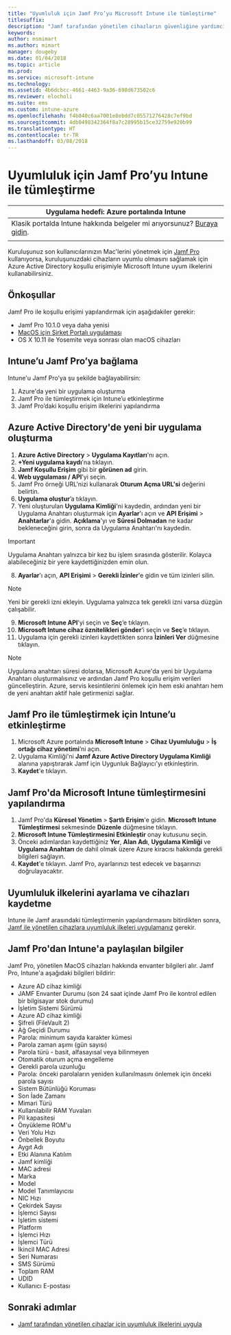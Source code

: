 ```yaml
---
title: "Uyumluluk için Jamf Pro’yu Microsoft Intune ile tümleştirme"
titlesuffix: 
description: "Jamf tarafından yönetilen cihazların güvenliğine yardımcı olmak için Microsoft Intune uyumluluk ilkelerini Azure Active Directory koşullu erişimiyle birlikte kullanın."
keywords: 
author: msmimart
ms.author: mimart
manager: dougeby
ms.date: 01/04/2018
ms.topic: article
ms.prod: 
ms.service: microsoft-intune
ms.technology: 
ms.assetid: 4b6dcbcc-4661-4463-9a36-698d673502c6
ms.reviewer: elocholi
ms.suite: ems
ms.custom: intune-azure
ms.openlocfilehash: f4b040c6aa7001e8ebdd7c05571276428c7ef9bd
ms.sourcegitcommit: 4db0498342364f8a7c28995b15ce32759e920b99
ms.translationtype: HT
ms.contentlocale: tr-TR
ms.lasthandoff: 03/08/2018
---
```

# <a name="integrate-jamf-pro-with-intune-for-compliance"></a>Uyumluluk için Jamf Pro’yu Intune ile tümleştirme

|Uygulama hedefi: Azure portalında Intune |
|--|
|Klasik portalda Intune hakkında belgeler mi arıyorsunuz? [Buraya gidin](/intune/introduction-intune?toc=/intune-classic/toc.json).|
| |

Kuruluşunuz son kullanıcılarınızın Mac'lerini yönetmek için [Jamf Pro](https://www.jamf.com) kullanıyorsa, kuruluşunuzdaki cihazların uyumlu olmasını sağlamak için Azure Active Directory koşullu erişimiyle Microsoft Intune uyum ilkelerini kullanabilirsiniz.

## <a name="prerequisites"></a>Önkoşullar

Jamf Pro ile koşullu erişimi yapılandırmak için aşağıdakiler gerekir:

- Jamf Pro 10.1.0 veya daha yenisi
- [MacOS için Şirket Portalı uygulaması](https://aka.ms/macoscompanyportal)
- OS X 10.11 ile Yosemite veya sonrası olan macOS cihazları

## <a name="connecting-intune-to-jamf-pro"></a>Intune’u Jamf Pro’ya bağlama

Intune'u Jamf Pro’ya şu şekilde bağlayabilirsin:

1. Azure'da yeni bir uygulama oluşturma
2. Jamf Pro ile tümleştirmek için Intune’u etkinleştirme
3. Jamf Pro’daki koşullu erişim ilkelerini yapılandırma

## <a name="create-a-new-application-in-azure-active-directory"></a>Azure Active Directory'de yeni bir uygulama oluşturma

1. **Azure Active Directory** > **Uygulama Kayıtları**'nı açın.
2. **+Yeni uygulama kaydı**'na tıklayın.
3. **Jamf Koşullu Erişim** gibi bir **görünen ad** girin.
4. **Web uygulaması / API**’yi seçin.
5. Jamf Pro örneği URL'nizi kullanarak **Oturum Açma URL'si** değerini belirtin.
6. **Uygulama oluştur**’a tıklayın.
7. Yeni oluşturulan **Uygulama Kimliği**'ni kaydedin, ardından yeni bir Uygulama Anahtarı oluşturmak için **Ayarlar**'ı açın ve **API Erişimi** > **Anahtarlar**'a gidin. **Açıklama**'yı ve **Süresi Dolmadan** ne kadar bekleneceğini girin, sonra da Uygulama Anahtarı'nı kaydedin.

  > [!IMPORTANT]
  > Uygulama Anahtarı yalnızca bir kez bu işlem sırasında gösterilir. Kolayca alabileceğiniz bir yere kaydettiğinizden emin olun.

8. **Ayarlar**'ı açın, **API Erişimi** > **Gerekli İzinler**'e gidin ve tüm izinleri silin.

  > [!NOTE]
  > Yeni bir gerekli izni ekleyin. Uygulama yalnızca tek gerekli izni varsa düzgün çalışabilir.

9.  **Microsoft Intune API**’yi seçin ve **Seç**’e tıklayın.
10. **Microsoft Intune cihaz öznitelikleri gönder**’i seçin ve **Seç**’e tıklayın.
11. Uygulama için gerekli izinleri kaydettikten sonra **İzinleri Ver** düğmesine tıklayın.

  > [!NOTE]
  > Uygulama anahtarı süresi dolarsa, Microsoft Azure'da yeni bir Uygulama Anahtarı oluşturmalısınız ve ardından Jamf Pro koşullu erişim verileri güncelleştirin. Azure, servis kesintilerini önlemek için hem eski anahtarı hem de yeni anahtarı aktif hale getirmenizi sağlar.

## <a name="enable-intune-to-integrate-with-jamf-pro"></a>Jamf Pro ile tümleştirmek için Intune’u etkinleştirme

1. Microsoft Azure portalında **Microsoft Intune** > **Cihaz Uyumluluğu** > **İş ortağı cihaz yönetimi**’ni açın.
2. Uygulama Kimliği'ni **Jamf Azure Active Directory Uygulama Kimliği** alanına yapıştırarak Jamf için Uygunluk Bağlayıcı'yı etkinleştirin.
3. **Kaydet**'e tıklayın.

## <a name="configure-microsoft-intune-integration-in-jamf-pro"></a>Jamf Pro'da Microsoft Intune tümleştirmesini yapılandırma

1. Jamf Pro'da **Küresel Yönetim** > **Şartlı Erişim**'e gidin. **Microsoft Intune Tümleştirmesi** sekmesinde **Düzenle** düğmesine tıklayın.
2. **Microsoft Intune Tümleştirmesini Etkinleştir** onay kutusunu seçin.
3. Önceki adımlardan kaydettiğiniz **Yer**, **Alan Adı**, **Uygulama Kimliği** ve **Uygulama Anahtarı** de dahil olmak üzere Azure kiracısı hakkında gerekli bilgileri sağlayın.
4. **Kaydet**'e tıklayın. Jamf Pro, ayarlarınızı test edecek ve başarınızı doğrulayacaktır.

## <a name="set-up-compliance-policies-and-register-devices"></a>Uyumluluk ilkelerini ayarlama ve cihazları kaydetme

Intune ile Jamf arasındaki tümleştirmenin yapılandırmasını bitirdikten sonra, [Jamf ile yönetilen cihazlara uyumluluk ilkeleri uygulamanız](conditional-access-assign-jamf.md) gerekir.

## <a name="information-shared-from-jamf-pro-to-intune"></a>Jamf Pro'dan Intune'a paylaşılan bilgiler

Jamf Pro, yönetilen MacOS cihazları hakkında envanter bilgileri alır. Jamf Pro, Intune'a aşağıdaki bilgileri bildirir:

* Azure AD cihaz kimliği
* JAMF Envanter Durumu (son 24 saat içinde Jamf Pro ile kontrol edilen bir bilgisayar stok durumu)
* İşletim Sistemi Sürümü
* Azure AD cihaz kimliği
* Şifreli (FileVault 2)
* Ağ Geçidi Durumu
* Parola: minimum sayıda karakter kümesi
* Parola zaman aşımı (gün sayısı)
* Parola türü - basit, alfasayısal veya bilinmeyen
* Otomatik oturum açma engelleme
* Gerekli parola uzunluğu
* Parola: önceki parolaların yeniden kullanılmasını önlemek için önceki parola sayısı
* Sistem Bütünlüğü Koruması
* Son İade Zamanı
* Mimari Türü
* Kullanılabilir RAM Yuvaları
* Pil kapasitesi
* Önyükleme ROM'u
* Veri Yolu Hızı
* Önbellek Boyutu
* Aygıt Adı
* Etki Alanına Katılım
* Jamf kimliği
* MAC adresi
* Marka
* Model
* Model Tanımlayıcısı
* NIC Hızı
* Çekirdek Sayısı
* İşlemci Sayısı
* İşletim sistemi
* Platform
* İşlemci Hızı
* İşlemci Türü
* İkincil MAC Adresi
* Seri Numarası
* SMS Sürümü
* Toplam RAM
* UDID
* Kullanıcı E-postası

## <a name="next-steps"></a>Sonraki adımlar

- [Jamf tarafından yönetilen cihazlar için uyumluluk ilkelerini uygula](conditional-access-assign-jamf.md)
